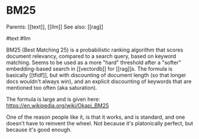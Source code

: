 # BM25

Parents: [[text]], [[llm]]
See also: [[rag]]

#text #llm


BM25 (Best Matching 25) is a probabilistic ranking algorithm that scores document relevancy, compared to a search query, based on keyword matching. Seems to be used as a more "hard" threshold after a "softer" embedding-based search in [[vectordb]] for [[rag]]s.  The formula is basically [[tfidf]], but with discounting of document length (so that longer docs wouldn't always win), and an explicit discounting of keywords that are mentioned too often (aka saturation).

The formula is large and is given here: https://en.wikipedia.org/wiki/Okapi_BM25

One of the reason people like it, is that it works, and is standard, and one doesn't have to reinvent the wheel. Not because it's platonically perfect, but because it's good enough.
